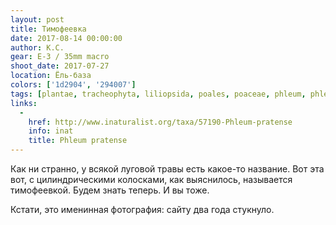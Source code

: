 ```yaml
---
layout: post
title: Тимофеевка
date: 2017-08-14 00:00:00
author: К.С.
gear: E-3 / 35mm macro
shoot_date: 2017-07-27
location: Ёль-база
colors: ['1d2904', '294007']
tags: [plantae, tracheophyta, liliopsida, poales, poaceae, phleum, phleum pratense]
links:
  -
    href: http://www.inaturalist.org/taxa/57190-Phleum-pratense
    info: inat
    title: Phleum pratense
---
```

Как ни странно, у всякой луговой травы есть какое-то название. Вот эта вот, с цилиндрическими колосками, как выяснилось, называется тимофеевкой. Будем знать теперь. И вы тоже.

Кстати, это именинная фотография: сайту два года стукнуло.
